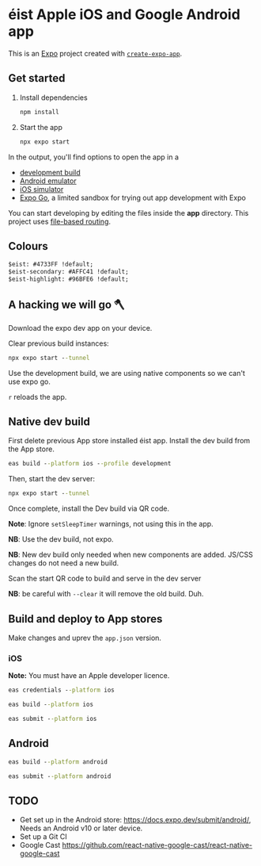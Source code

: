 # éist Apple iOS and Google Android app

This is an [Expo](https://expo.dev) project created with [`create-expo-app`](https://www.npmjs.com/package/create-expo-app).

## Get started

1. Install dependencies

   ```bash
   npm install
   ```

2. Start the app

   ```bash
   npx expo start
   ```

In the output, you'll find options to open the app in a

- [development build](https://docs.expo.dev/develop/development-builds/introduction/)
- [Android emulator](https://docs.expo.dev/workflow/android-studio-emulator/)
- [iOS simulator](https://docs.expo.dev/workflow/ios-simulator/)
- [Expo Go](https://expo.dev/go), a limited sandbox for trying out app development with Expo

You can start developing by editing the files inside the **app** directory. This project uses [file-based routing](https://docs.expo.dev/router/introduction).

## Colours

```cmd
$eist: #4733FF !default;
$eist-secondary: #AFFC41 !default;
$eist-highlight: #96BFE6 !default;
```

## A hacking we will go 🪓

Download the expo dev app on your device.

Clear previous build instances:

```cmd
npx expo start --tunnel
```

Use the development build, we are using native components so we can't use expo go.

`r` reloads the app.

## Native dev build

First delete previous App store installed éist app. Install the dev build from the App store.

```cmd
eas build --platform ios --profile development
```

Then, start the dev server:

```cmd
npx expo start --tunnel
```

Once complete, install the Dev build via QR code.

**Note**: Ignore `setSleepTimer` warnings, not using this in the app.

**NB**: Use the dev build, not expo.

**NB**: New dev build only needed when new components are added. JS/CSS changes do not need a new build.

Scan the start QR code to build and serve in the dev server

**NB**: be careful with `--clear` it will remove the old build. Duh.

## Build and deploy to App stores

Make changes and uprev the `app.json` version.

### iOS

**Note:** You must have an Apple developer licence.

```cmd
eas credentials --platform ios
```

```cmd
eas build --platform ios
```

```cmd
eas submit --platform ios
```

## Android

```cmd
eas build --platform android
```

```cmd
eas submit --platform android
```

## TODO

- Get set up in the Android store: <https://docs.expo.dev/submit/android/>, Needs an Android v10 or later device.
- Set up a Git CI
- Google Cast <https://github.com/react-native-google-cast/react-native-google-cast>
